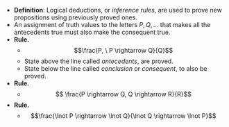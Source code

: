 - **Definition**: Logical deductions, or _inference rules_, are used to prove new propositions using previously proved ones.
- An assignment of truth values to the letters $P, Q, ...$ that makes all the antecedents true must also make the consequent true.
- **Rule.**
	- $$\frac{P, \ P \rightarrow Q}{Q}$$
	- State above the line called *antecedents*, are proved.
	- State below the line called *conclusion* or *consequent*, to also be proved.
- **Rule.**
	- $$ \frac{P \rightarrow Q, Q  \rightarrow R}{R}$$
- **Rule.**
	- $$\frac{\lnot P \rightarrow \lnot Q}{\lnot Q \rightarrow \lnot P}$$